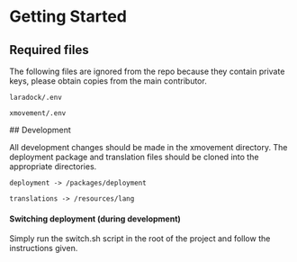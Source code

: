 # Getting Started

## Required files
The following files are ignored from the repo because they contain private keys, please obtain copies from the main contributor.

`laradock/.env`

`xmovement/.env`

## Development

All development changes should be made in the xmovement directory.
The deployment package and translation files should be cloned into the appropriate directories.

`deployment -> /packages/deployment`

`translations -> /resources/lang`

#### Switching deployment (during development)

Simply run the switch.sh script in the root of the project and follow the instructions given.
